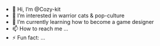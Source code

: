 - 👋 Hi, I’m @Cozy-kit
- 👀 I’m interested in warrior cats & pop-culture
- 🌱 I’m currently learning how to become a game designer
- 📫 How to reach me ...
- ⚡ Fun fact: ...

<!---
Cozy-kit/Cozy-kit is a ✨ special ✨ repository because its `README.md` (this file) appears on your GitHub profile.
You can click the Preview link to take a look at your changes.
--->
